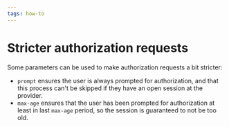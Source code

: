 ```yaml
---
tags: how-to
---
```


# Stricter authorization requests
Some parameters can be used to make authorization requests a bit stricter:
* `prompt` ensures the user is always prompted for authorization, and that this process can't be skipped if they have an open session at the provider.
* `max-age` ensures that the user has been prompted for authorization at least in last `max-age` period, so the session is guaranteed to not be too old.
